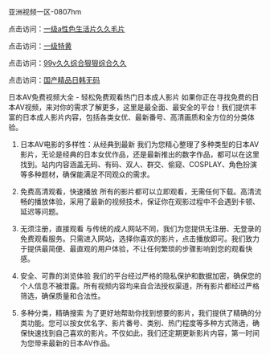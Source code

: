 亚洲视频一区-0807hm

点击访问：<a href="https://heiliaoga6s9v.pages.dev">一级a性色生活片久久毛片</a>

点击访问：<a href="https://heiliaoll4qsx.pages.dev">一级特黄</a>

点击访问：<a href="https://heiliaoxwd5i8.pages.dev">99v久久综合狠狠综合久久</a>

点击访问：<a href="https://heiliaoga6s9v.pages.dev">国产精品日韩无码</a>


日本AV免费视频大全 - 轻松免费观看热门日本成人影片
如果你正在寻找免费的日本AV视频，来对你的需求了解更多，这里是最全面、最安全的平台！我们提供丰富的日本成人影片内容，包括各类女优、最新番号、高清画质和全方位的分类体验。

1. 日本AV电影的多样性：从经典到最新
我们为您精心整理了多种类型的日本AV影片，无论是经典的日本女优作品，还是最新推出的数字作品，都可以在这里找到。站内内容涵盖无码、有码、双人、群交、偷窥、COSPLAY、角色扮演等多种题材，确保能满足不同观众的需求。

2. 免费高清观看，快速播放
所有的影片都可以立即观看，无需任何下载。高清流畅的播放体验，采用了最新的视频技术，保证你在观影过程中不会遇到卡顿、延迟等问题。

3. 无须注册，直接观看
与传统的成人网站不同，我们为您提供无注册、无登录的免费观看服务。只需进入网站，选择你喜欢的影片，点击播放即可。我们致力于提供最简便、最直观的用户体验，不让任何繁琐的步骤影响到您的观看快感。

4. 安全、可靠的浏览体验
我们的平台经过严格的隐私保护和数据加密，确保您的个人信息不被泄露。所有视频内容均来自合法授权渠道，所有影片都经过严格筛选，确保质量和合法性。

5. 多种分类，精确搜索
为了更好地帮助你找到想要的影片，我们提供了精确的分类功能。您可以按女优名字、影片番号、类别、热门程度等多种方式筛选，确保快速找到自己喜欢的影片。不仅如此，我们还定期更新影片内容，第一时间为您带来最新的日本AV作品。

<span style="display:none;">[Canonical link](https://github.com/yan7852/34567 ）</span>
